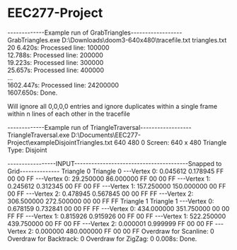 # EEC277-Project  
  
-------------Example run of GrabTriangles------------------  
GrabTriangles.exe D:\Downloads\doom3-640x480\tracefile.txt triangles.txt 20
6.420s: Processed line: 100000  
12.788s: Processed line: 200000  
19.223s: Processed line: 300000  
25.657s: Processed line: 400000  
...  
1602.447s: Processed line: 24200000  
1607.650s: Done.  

Will ignore all 0,0,0,0 entries and ignore duplicates within a single frame within n lines of each other in the tracefile


-------------Example run of TriangleTraversal------------------  
TriangleTraversal.exe D:\Documents\EEC277-Project\exampleDisjointTriangles.txt 640 480 0
Screen: 640 x 480
Triangle Type: Disjoint

-----------------INPUT----------------------------------------Snapped to Grid--------------
Triangle 0                                     Triangle 0
---Vertex 0: 0.045612 0.178945 FF 00 00 FF   ---Vertex 0:  29.250000  86.000000 FF 00 00 FF
---Vertex 1: 0.245612 0.312345 00 FF 00 FF   ---Vertex 1: 157.250000 150.000000 00 FF 00 FF
---Vertex 2: 0.478945 0.567845 00 00 FF FF   ---Vertex 2: 306.500000 272.500000 00 00 FF FF
Triangle 1                                     Triangle 1
---Vertex 0: 0.678159 0.732841 00 00 FF FF   ---Vertex 0: 434.000000 351.750000 00 00 FF FF
---Vertex 1: 0.815926 0.915926 00 FF 00 FF   ---Vertex 1: 522.250000 439.750000 00 FF 00 FF
---Vertex 2: 0.000001 0.999999 FF 00 00 FF   ---Vertex 2:   0.000000 480.000000 FF 00 00 FF
Overdraw for Scanline: 0
Overdraw for Backtrack: 0
Overdraw for ZigZag: 0
0.008s: Done.